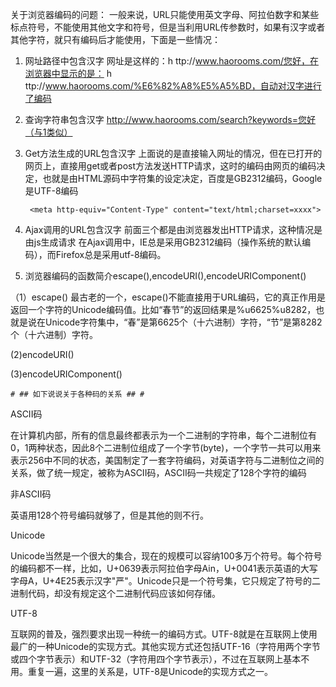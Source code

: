 关于浏览器编码的问题：
一般来说，URL只能使用英文字母、阿拉伯数字和某些标点符号，不能使用其他文字和符号，但是当利用URL传参数时，如果有汉字或者其他字符，就只有编码后才能使用，下面是一些情况：

1. 网址路径中包含汉字
网址是这样的：h ttp://www.haorooms.com/您好，在浏览器中显示的是： h ttp://www.haorooms.com/%E6%82%A8%E5%A5%BD，自动对汉字进行了编码
2. 查询字符串包含汉字
 http://www.haorooms.com/search?keywords=您好（与1类似）
3. Get方法生成的URL包含汉字
上面说的是直接输入网址的情况，但在已打开的网页上，直接用get或者post方法发送HTTP请求，这时的编码由网页的编码决定，也就是由HTML源码中字符集的设定决定，百度是GB2312编码，Google是UTF-8编码

		<meta http-equiv="Content-Type" content="text/html;charset=xxxx">


4. Ajax调用的URL包含汉字
前面三个都是由浏览器发出HTTP请求，这种情况是由js生成请求
在Ajax调用中，IE总是采用GB2312编码（操作系统的默认编码），而Firefox总是采用utf-8编码。
5. 浏览器编码的函数简介escape(),encodeURI(),encodeURIComponent()

（1）escape() 最古老的一个，escape()不能直接用于URL编码，它的真正作用是返回一个字符的Unicode编码值。比如“春节”的返回结果是%u6625%u8282，也就是说在Unicode字符集中，“春”是第6625个（十六进制）字符，“节”是第8282个（十六进制）字符。

(2)encodeURI()

(3)encodeURIComponent()

	# ## 如下说说关于各种码的关系 ## #
ASCII码

在计算机内部，所有的信息最终都表示为一个二进制的字符串，每个二进制位有0，1两种状态，因此8个二进制位组成了一个字节(byte)，一个字节一共可以用来表示256中不同的状态，美国制定了一套字符编码，对英语字符与二进制位之间的关系，做了统一规定，被称为ASCII码，ASCII码一共规定了128个字符的编码

非ASCII码

英语用128个符号编码就够了，但是其他的则不行。

Unicode

Unicode当然是一个很大的集合，现在的规模可以容纳100多万个符号。每个符号的编码都不一样，比如，U+0639表示阿拉伯字母Ain，U+0041表示英语的大写字母A，U+4E25表示汉字"严"。Unicode只是一个符号集，它只规定了符号的二进制代码，却没有规定这个二进制代码应该如何存储。

UTF-8

互联网的普及，强烈要求出现一种统一的编码方式。UTF-8就是在互联网上使用最广的一种Unicode的实现方式。其他实现方式还包括UTF-16（字符用两个字节或四个字节表示）和UTF-32（字符用四个字节表示），不过在互联网上基本不用。重复一遍，这里的关系是，UTF-8是Unicode的实现方式之一。






 






								